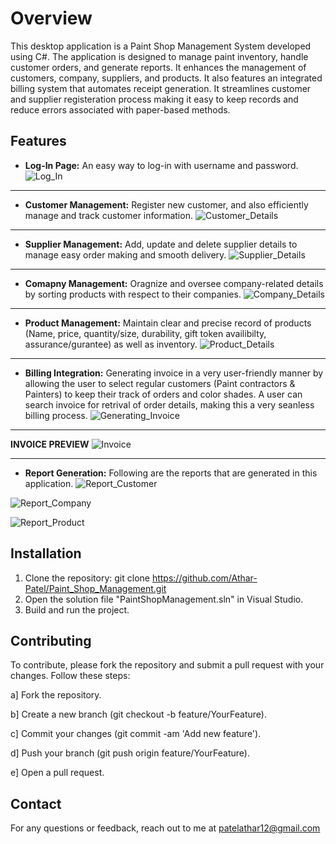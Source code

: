 # Overview
This desktop application is a Paint Shop Management System developed using C#. The application is designed to manage paint inventory, handle customer orders, and generate reports. It enhances the management of customers, company, suppliers, and products. It also features an integrated billing system that automates receipt generation. It streamlines customer and supplier registeration process making it easy to keep records and reduce errors associated with paper-based methods. 

## Features 
- **Log-In Page:** An easy way to log-in with username and password.
   ![Log_In](https://github.com/user-attachments/assets/41ee9701-ca35-4ecd-8dbd-8922fe6d6275)

--------------------------------------------------------------------------------------------------------------------------------------------------------------------

- **Customer Management:** Register new customer, and also efficiently manage and track customer information.
  ![Customer_Details](https://github.com/user-attachments/assets/40f2732f-8bd7-417e-b082-8006d1d1f3b7)

-------------------------------------------------------------------------------------------------------------------------------------------------------------------  
- **Supplier Management:** Add, update and delete supplier details to manage easy order making and smooth delivery.
  ![Supplier_Details](https://github.com/user-attachments/assets/20c2b122-9201-48b2-8120-7db442afb48d)

--------------------------------------------------------------------------------------------------------------------------------------------------------------------

- **Comapny Management:** Oragnize and oversee company-related details by sorting products with respect to their companies.
  ![Company_Details](https://github.com/user-attachments/assets/12562d32-801f-4687-a6fc-16de774f2fc6)

--------------------------------------------------------------------------------------------------------------------------------------------------------------------

- **Product Management:** Maintain clear and precise record of products (Name, price, quantity/size, durability, gift token availibilty, assurance/gurantee) as well as inventory.
  ![Product_Details](https://github.com/user-attachments/assets/7ca23720-07ad-47ce-b3d1-77d25879479a)

--------------------------------------------------------------------------------------------------------------------------------------------------------------------

- **Billing Integration:** Generating invoice in a very user-friendly manner by allowing the user to select regular customers (Paint contractors & Painters) to keep their track of orders and color shades. A user can search invoice for retrival of order details, making this a very seanless billing process.
![Generating_Invoice](https://github.com/user-attachments/assets/a4e465a3-cdef-4d82-8b02-f9dfb8791c69)
--------------------------------------------------------------------------------------------------------------------------------------------------------------------
**INVOICE PREVIEW**
![Invoice](https://github.com/user-attachments/assets/d0e65354-61af-467a-83e8-10d31cce1683)

--------------------------------------------------------------------------------------------------------------------------------------------------------------------

- **Report Generation:** Following are the reports that are generated in this application.
![Report_Customer](https://github.com/user-attachments/assets/a965dcf8-0754-4638-95db-79a4231b1995)

![Report_Company](https://github.com/user-attachments/assets/82b64173-4e67-4724-840d-1d4c43aeab79)

![Report_Product](https://github.com/user-attachments/assets/844c30bf-8328-4d68-b056-064ec9221c27)



## Installation
1. Clone the repository: git clone https://github.com/Athar-Patel/Paint_Shop_Management.git
2. Open the solution file "PaintShopManagement.sln" in Visual Studio.
3. Build and run the project.



## Contributing 
To contribute, please fork the repository and submit a pull request with your changes. Follow these steps:

a] Fork the repository.

b] Create a new branch (git checkout -b feature/YourFeature).

c] Commit your changes (git commit -am 'Add new feature').

d] Push your branch (git push origin feature/YourFeature).

e] Open a pull request.



## Contact 
For any questions or feedback, reach out to me at patelathar12@gmail.com
